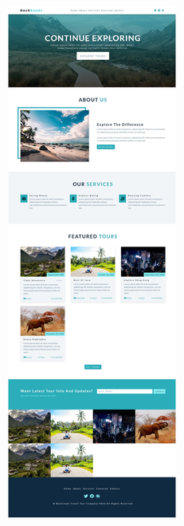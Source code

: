 <a href="https://css-03-backroads-tours.netlify.app">
  <img src="./design/03-backroads-tours(flexbox).jpeg" alt="backroads-tours">
</a>
